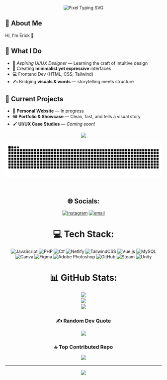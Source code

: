 <p align="center">
  <img src="https://readme-typing-svg.herokuapp.com?font=Press+Start+2P&size=16&duration=3500&pause=1000&color=F9DC5C&center=true&vCenter=true&width=600&lines=✨+Designer+dengan+skill+B+aja" alt="Pixel Typing SVG" />
</p>




## 💫 About Me  
Hi, I'm Erick 👋  


## 💼 What I Do  
- 🧠 *Aspiring UI/UX Designer* — Learning the craft of intuitive design  
- 🎨 Creating **minimalist yet expressive** interfaces  
- 💻 Frontend Dev (HTML, CSS, Tailwind)  
- ✍️ Bridging **visuals & words** — storytelling meets structure

## 🧪 Current Projects  
- 🚧 **Personal Website** — In progress  
- 🖼️ **Portfolio & Showcase** — Clean, fast, and tells a visual story  
- 🖌️ **UI/UX Case Studies** — *Coming soon!*  
  

<div align="center">
  
  <img src="https://user-images.githubusercontent.com/22107794/139580686-887df369-edb8-4bc8-b607-4fbf6d7e4866.gif">

  <br>

  ![snake gif](https://github.com/synthever/synthever/blob/output/github-contribution-grid-snake-dark.svg)

  <br>


## 🌐 Socials:
[![Instagram](https://img.shields.io/badge/Instagram-%23E4405F.svg?logo=Instagram&logoColor=white)](https://instagram.com/topantibonachi) [![email](https://img.shields.io/badge/Email-D14836?logo=gmail&logoColor=white)](mailto:fatannurrizqi@gmail.com) 

# 💻 Tech Stack:
![JavaScript](https://img.shields.io/badge/javascript-%23323330.svg?style=flat&logo=javascript&logoColor=%23F7DF1E) ![PHP](https://img.shields.io/badge/php-%23777BB4.svg?style=flat&logo=php&logoColor=white) ![C#](https://img.shields.io/badge/c%23-%23239120.svg?style=flat&logo=csharp&logoColor=white) ![Netlify](https://img.shields.io/badge/netlify-%23000000.svg?style=flat&logo=netlify&logoColor=#00C7B7) ![TailwindCSS](https://img.shields.io/badge/tailwindcss-%2338B2AC.svg?style=flat&logo=tailwind-css&logoColor=white) ![Vue.js](https://img.shields.io/badge/vue.js-%2335495e.svg?style=flat&logo=vuedotjs&logoColor=%234FC08D) ![MySQL](https://img.shields.io/badge/mysql-4479A1.svg?style=flat&logo=mysql&logoColor=white) ![Canva](https://img.shields.io/badge/Canva-%2300C4CC.svg?style=flat&logo=Canva&logoColor=white) ![Figma](https://img.shields.io/badge/figma-%23F24E1E.svg?style=flat&logo=figma&logoColor=white) ![Adobe Photoshop](https://img.shields.io/badge/adobe%20photoshop-%2331A8FF.svg?style=flat&logo=adobe%20photoshop&logoColor=white) ![GitHub](https://img.shields.io/badge/github-%23121011.svg?style=flat&logo=github&logoColor=white) ![Steam](https://img.shields.io/badge/steam-%23000000.svg?style=flat&logo=steam&logoColor=white) ![Unity](https://img.shields.io/badge/unity-%23000000.svg?style=flat&logo=unity&logoColor=white)
# 📊 GitHub Stats:
![](https://github-readme-stats.vercel.app/api?username=ReNaLa-OMAYgyat&theme=dark&hide_border=false&include_all_commits=false&count_private=false)<br/>
![](https://nirzak-streak-stats.vercel.app/?user=ReNaLa-OMAYgyat&theme=dark&hide_border=false)<br/>
![](https://github-readme-stats.vercel.app/api/top-langs/?username=ReNaLa-OMAYgyat&theme=dark&hide_border=false&include_all_commits=false&count_private=false&layout=compact)

### ✍️ Random Dev Quote
![](https://quotes-github-readme.vercel.app/api?type=vetical&theme=dark)

### 🔝 Top Contributed Repo
![](https://github-contributor-stats.vercel.app/api?username=ReNaLa-OMAYgyat&limit=5&theme=blueberry&combine_all_yearly_contributions=true)

---
[![](https://visitcount.itsvg.in/api?id=ReNaLa-OMAYgyat&icon=3&color=6)](https://visitcount.itsvg.in)

<!-- Proudly created with GPRM ( https://gprm.itsvg.in ) -->

<!--
**ReNaLA-OMAYgyat/ReNaLA-OMAYgyat** is a ✨ _special_ ✨ repository because its `README.md` (this file) appears on your GitHub profile.

Here are some ideas to get you started:

- 🔭 I’m currently working on ...
- 🌱 I’m currently learning ...
- 👯 I’m looking to collaborate on ...
- 🤔 I’m looking for help with ...
- 💬 Ask me about ...
- 📫 How to reach me: ...
- 😄 Pronouns: ...
- ⚡ Fun fact: ...
-->
